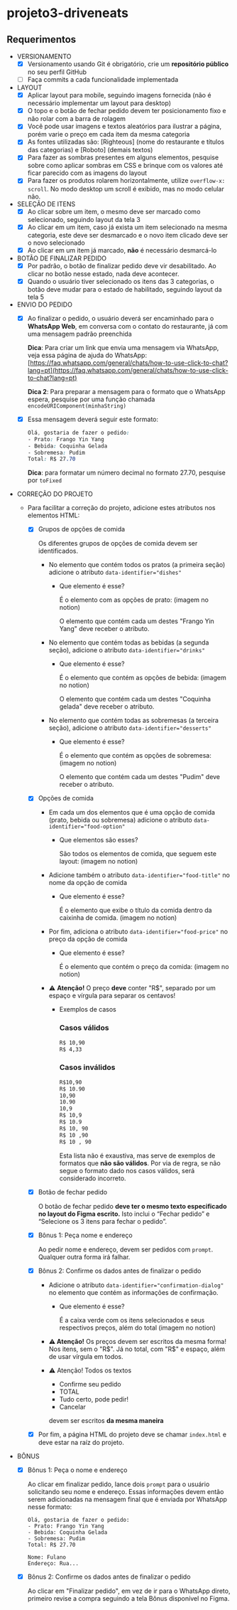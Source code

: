 # projeto3-driveneats

## Requerimentos

- VERSIONAMENTO
  - [X]  Versionamento usando Git é obrigatório, crie um **repositório público** no seu perfil GitHub
  - [ ]  Faça commits a cada funcionalidade implementada

- LAYOUT
  - [x]  Aplicar layout para mobile, seguindo imagens fornecida (não é necessário implementar um layout para desktop)
  - [x]  O topo e o botão de fechar pedido devem ter posicionamento fixo e não rolar com a barra de rolagem
  - [x]  Você pode usar imagens e textos aleatórios para ilustrar a página, porém varie o preço em cada item da mesma categoria
  - [x]  As fontes utilizadas são: [Righteous] (nome do restaurante e títulos das categorias) e [Roboto] (demais textos)
  - [x]  Para fazer as sombras presentes em alguns elementos, pesquise sobre como aplicar sombras em CSS e brinque com os valores até ficar parecido com as imagens do layout
  - [x]  Para fazer os produtos rolarem horizontalmente, utilize `overflow-x: scroll`. No modo desktop um scroll é exibido, mas no modo celular não.

- SELEÇÃO DE ITENS
  - [x]  Ao clicar sobre um item, o mesmo deve ser marcado como selecionado, seguindo layout da tela 3
  - [x]  Ao clicar em um item, caso já exista um item selecionado na mesma categoria, este deve ser desmarcado e o novo item clicado deve ser o novo selecionado
  - [x]  Ao clicar em um item já marcado, **não** é necessário desmarcá-lo

- BOTÃO DE FINALIZAR PEDIDO
  - [x]  Por padrão, o botão de finalizar pedido deve vir desabilitado. Ao clicar no botão nesse estado, nada deve acontecer.
  - [x]  Quando o usuário tiver selecionado os itens das 3 categorias, o botão deve mudar para o estado de habilitado, seguindo layout da tela 5

- ENVIO DO PEDIDO
  - [x]  Ao finalizar o pedido, o usuário deverá ser encaminhado para o **WhatsApp Web**, em conversa com o contato do restaurante, já com uma mensagem padrão preenchida
      
      **Dica**: Para criar um link que envia uma mensagem via WhatsApp, veja essa página de ajuda do WhatsApp: [https://faq.whatsapp.com/general/chats/how-to-use-click-to-chat?lang=pt](https://faq.whatsapp.com/general/chats/how-to-use-click-to-chat?lang=pt)
      
      **Dica 2**: Para preparar a mensagem para o formato que o WhatsApp espera, pesquise por uma função chamada `encodeURIComponent(minhaString)`
      
  - [x]  Essa mensagem deverá seguir este formato:
      
      ```css
      Olá, gostaria de fazer o pedido:
      - Prato: Frango Yin Yang
      - Bebida: Coquinha Gelada
      - Sobremesa: Pudim
      Total: R$ 27.70
      ```
      
      **Dica**: para formatar um número decimal no formato 27.70, pesquise por `toFixed`

- CORREÇÃO DO PROJETO
  - Para facilitar a correção do projeto, adicione estes atributos nos elementos HTML:

    - [x] Grupos de opções de comida
        
        Os diferentes grupos de opções de comida devem ser identificados.
        
        - No elemento que contém todos os pratos (a primeira seção) adicione o atributo `data-identifier="dishes"`
            - Que elemento é esse?
                
                É o elemento com as opções de prato: (imagem no notion)
                
                O elemento que contém cada um destes "Frango Yin Yang" deve receber o atributo.
                
        - No elemento que contém todas as bebidas (a segunda seção), adicione o atributo `data-identifier="drinks"`
            - Que elemento é esse?
                
                É o elemento que contém as opções de bebida: (imagem no notion)
                
                O elemento que contém cada um destes "Coquinha gelada" deve receber o atributo.
                
        - No elemento que contém todas as sobremesas (a terceira seção), adicione o atributo `data-identifier="desserts"`
            - Que elemento é esse?
                
                É o elemento que contém as opções de sobremesa: (imagem no notion)
                
                O elemento que contém cada um destes "Pudim" deve receber o atributo.
                
    - [x] Opções de comida
        - Em cada um dos elementos que é uma opção de comida (prato, bebida ou sobremesa) adicione o atributo `data-identifier="food-option"`
            - Que elementos são esses?
                
                São todos os elementos de comida, que seguem este layout: (imagem no notion)
                
        - Adicione também o atributo `data-identifier="food-title"` no nome da opção de comida
            - Que elemento é esse?
                
                É o elemento que exibe o título da comida dentro da caixinha de comida. (imagem no notion)

        - Por fim, adiciona o atributo `data-identifier="food-price"` no preço da opção de comida
            - Que elemento é esse?
                
                É o elemento que contém o preço da comida: (imagem no notion)
                
        - ⚠️ **Atenção!** O preço **deve** conter "R$", separado por um espaço e vírgula para separar os centavos!
            - Exemplos de casos
                
                ### Casos válidos
                
                ```html
                R$ 10,90
                R$ 4,33
                ```
                
                ### Casos inválidos
                
                ```html
                R$10,90
                R$ 10.90
                10,90
                10.90
                10,9
                R$ 10,9
                R$ 10.9
                R$ 10, 90
                R$ 10 ,90
                R$ 10 , 90
                ```
                
                Esta lista não é exaustiva, mas serve de exemplos de formatos que **não são válidos**. Por via de regra, se não segue o formato dado nos casos válidos, será considerado incorreto.
                
    - [x] Botão de fechar pedido
        
        O botão de fechar pedido **deve ter o mesmo texto especificado no layout do Figma escrito.** Isto inclui o “Fechar pedido” e “Selecione os 3 itens para fechar o pedido”.
        
    - [x] Bônus 1: Peça nome e endereço
        
        Ao pedir nome e endereço, devem ser pedidos com `prompt`. Qualquer outra forma irá falhar. 
        
    - [x] Bônus 2: Confirme os dados antes de finalizar o pedido
        - Adicione o atributo `data-identifier="confirmation-dialog"` no elemento que contém as informações de confirmação.
            - Que elemento é esse?
                
                É a caixa verde com os itens selecionados e seus respectivos preços, além do total (imagem no notion)
                
        - **⚠️ Atenção!** Os preços devem ser escritos da mesma forma! Nos itens, sem o "R$". Já no total, com "R$" e espaço, além de usar vírgula em todos.
        - ⚠️ Atenção! Todos os textos
            - Confirme seu pedido
            - TOTAL
            - Tudo certo, pode pedir!
            - Cancelar
            
            devem ser escritos **da mesma maneira**
            

    - [x] Por fim, a página HTML do projeto deve se chamar `index.html` e deve estar na raíz do projeto.


- BÔNUS
  - [x] Bônus 1: Peça o nome e endereço
      
      Ao clicar em finalizar pedido, lance dois `prompt` para o usuário solicitando seu nome e endereço. Essas informações devem então serem adicionadas na mensagem final que é enviada por WhatsApp nesse formato:
      
      ```
      Olá, gostaria de fazer o pedido:
      - Prato: Frango Yin Yang
      - Bebida: Coquinha Gelada
      - Sobremesa: Pudim
      Total: R$ 27.70
      
      Nome: Fulano
      Endereço: Rua...
      ```
      
  - [x] Bônus 2: Confirme os dados antes de finalizar o pedido
      
      Ao clicar em "Finalizar pedido", em vez de ir para o WhatsApp direto, primeiro revise a compra seguindo a tela Bônus disponível no Figma.

